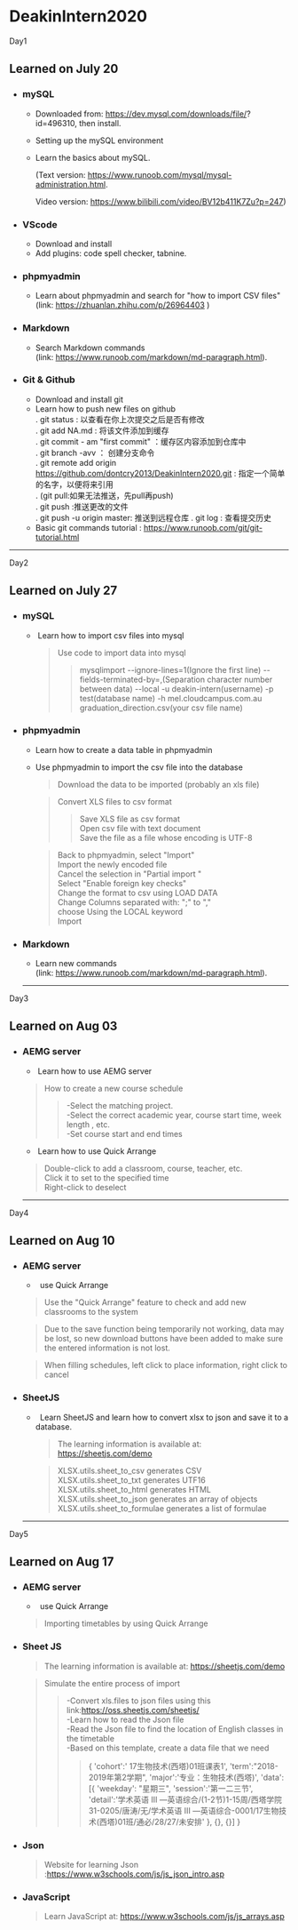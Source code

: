# DeakinIntern2020
Day1

## Learned on July 20
* ###  mySQL  
     + Downloaded from: https://dev.mysql.com/downloads/file/? id=496310, then install.
     + Setting up the mySQL environment
     + Learn the basics about mySQL.  

        (Text version: https://www.runoob.com/mysql/mysql-administration.html.  

        Video version: https://www.bilibili.com/video/BV12b411K7Zu?p=247)
* ### VScode 
     +   Download and install
     +   Add plugins: code spell checker, tabnine.
* ### phpmyadmin
     +   Learn about phpmyadmin and search for "how to import CSV files"  
     (link: https://zhuanlan.zhihu.com/p/26964403 )
* ### Markdown
     + Search Markdown commands  
     (link: https://www.runoob.com/markdown/md-paragraph.html).
* ### Git & Github
     + Download and install git
     + Learn how to push new files on github  
    . git status : 以查看在你上次提交之后是否有修改   
    . git add NA.md : 将该文件添加到缓存  
    . git commit - am "first commit" ：缓存区内容添加到仓库中  
    . git branch -avv ： 创建分支命令  
    . git remote add origin https://github.com/dontcry2013/DeakinIntern2020.git : 指定一个简单的名字，以便将来引用  
    . (git pull:如果无法推送，先pull再push)     
    . git push :推送更改的文件  
    . git push -u origin master: 推送到远程仓库
    . git log : 查看提交历史  
    + Basic git commands tutorial : https://www.runoob.com/git/git-tutorial.html   

    
    
* * *  



 Day2

## Learned on July 27

* ###  mySQL  

     +  Learn how to import csv files into mysql   
        > Use code to import data into mysql
        >> mysqlimport --ignore-lines=1(Ignore the first line) --fields-terminated-by=,(Separation character number between data) --local -u deakin-intern(username) -p test(database name) -h mel.cloudcampus.com.au graduation_direction.csv(your csv file name)  
          

* ### phpmyadmin
     +   Learn how to create a data table in phpmyadmin
     +   Use phpmyadmin to import the csv file into the database   
         > Download the data to be imported (probably an xls file)  

         >  Convert XLS files to csv format
         >>Save XLS file as csv format  
         >>Open csv file with text document  
         >>Save the file as a file whose encoding is UTF-8  

         > Back to phpmyadmin, select "Import"   
         >Import the newly encoded file  
         >Cancel the selection in "Partial import "   
         > Select "Enable foreign key checks"  
         > Change the format to csv using LOAD DATA  
         > Change Columns separated with: ";" to ","    
          >choose Using the LOCAL keyword  
          > Import

* ### Markdown
     + Learn new commands  
     (link: https://www.runoob.com/markdown/md-paragraph.html).  
     
    
     * * * 


 Day3

## Learned on Aug 03

* ###   AEMG server  

     +  Learn how to use AEMG server 
     >How to create a new course schedule  
     >> -Select the matching project.  
     >> -Select the correct academic year, course start time,  week length , etc.  
     >>-Set course start and end times  
     +  Learn how to use Quick Arrange

     > Double-click to add a classroom, course, teacher, etc.  
     >Click it to set to the specified time  
     >Right-click to deselect
  * * * 

 Day4

## Learned on Aug 10

* ###   AEMG server  
     +   use Quick Arrange
     >Use the "Quick Arrange" feature to check and add new classrooms to the system  

     >Due to the save function being temporarily not working, data may be lost, so new download buttons have been added to make sure the entered information is not lost.   

     >When filling schedules, left click to place information, right click to cancel 

* ###   SheetJS 
  +   Learn SheetJS and learn how to convert xlsx to json and save it to a database.  

    > The learning information is available at: https://sheetjs.com/demo

    > XLSX.utils.sheet_to_csv generates CSV  
    >XLSX.utils.sheet_to_txt generates UTF16  
    >XLSX.utils.sheet_to_html generates HTML  
    >XLSX.utils.sheet_to_json generates an array of objects  
    >XLSX.utils.sheet_to_formulae generates a list of formulae

   * * * 

 Day5

## Learned on Aug 17  

* ###   AEMG server  
  +   use Quick Arrange  
  > Importing timetables by using Quick Arrange

 * ###   Sheet JS 
     > The learning information is available at: https://sheetjs.com/demo 


     > Simulate the entire process of import   
      >>-Convert xls.files to json files using this link:https://oss.sheetjs.com/sheetjs/  
      >> -Learn how to read the Json file  
      >> -Read the Json file to find the location of English classes in the timetable  
      >> -Based on this template, create a data file that we need  
      >>> { 'cohort':' 17生物技术(西塔)01班课表1',
          'term':"2018-2019年第2学期",
          'major':'专业：生物技术(西塔)',
          'data':
          [{
          'weekday': "星期三",
          'session':'第一二三节',
          'detail':'学术英语 Ⅲ —英语综合/(1-2节)1-15周/西塔学院 31-0205/唐涛/无/学术英语 Ⅲ —英语综合-0001/17生物技术(西塔)01班/通必/28/27/未安排'
          }, {}, {}]
           }   


 * ###   Json  
      > Website for learning Json :https://www.w3schools.com/js/js_json_intro.asp  

 * ###   JavaScript  
    >Learn JavaScript at: https://www.w3schools.com/js/js_arrays.asp  



  



